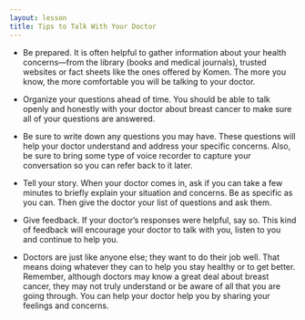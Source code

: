 ```yaml
---
layout: lesson
title: Tips to Talk With Your Doctor
---
```


* Be prepared. It is often helpful to gather information about your health concerns—from the library (books and medical journals), trusted websites or fact sheets like the ones offered by Komen. The more you know, the more comfortable you will be talking to your doctor.

* Organize your questions ahead of time. You should be able to talk openly and honestly with your doctor about breast cancer to make sure all of your questions are answered.

* Be sure to write down any questions you may have. These questions will help your doctor understand and address your specific concerns. Also, be sure to bring some type of voice recorder to capture your conversation so you can refer back to it later.

* Tell your story. When your doctor comes in, ask if you can take a few minutes to briefly explain your situation and concerns. Be as specific as you can. Then give the doctor your list of questions and ask them.

* Give feedback. If your doctor’s responses were helpful, say so. This kind of feedback will encourage your doctor to talk with you, listen to you and continue to help you.

* Doctors are just like anyone else; they want to do their job well. That means doing whatever they can to help you stay healthy or to get better. Remember, although doctors may know a great deal about breast cancer, they may not truly understand or be aware of all that you are going through. You can help your doctor help you by sharing your feelings and concerns.
